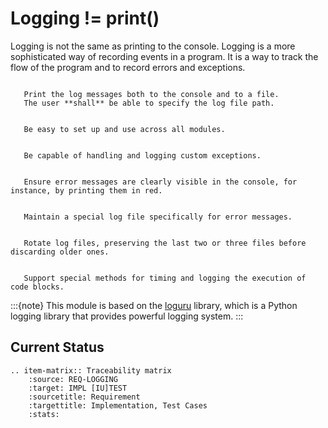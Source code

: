 # Logging != print()

Logging is not the same as printing to the console. Logging is a more sophisticated way of recording events in a program.
It is a way to track the flow of the program and to record errors and exceptions.

```{item} REQ-LOGGING_FILE-0.0.1 Print to file

   Print the log messages both to the console and to a file.
   The user **shall** be able to specify the log file path.
```

```{item} REQ-LOGGING-2.0.0 Easy Setup and Use

   Be easy to set up and use across all modules.
```

```{item} REQ-LOGGING-3.0.0 Handle Custom Exceptions

   Be capable of handling and logging custom exceptions.
```

```{item} REQ-LOGGING-4.0.0 Console Error Visibility

   Ensure error messages are clearly visible in the console, for instance, by printing them in red.
```

```{item} REQ-LOGGING-5.0.0 Special Error Log File

   Maintain a special log file specifically for error messages.
```

```{item} REQ-LOGGING-6.0.0 Log File Rotation

   Rotate log files, preserving the last two or three files before discarding older ones.
```

```{item} REQ-LOGGING_TIME_IT-0.0.1 Timing Methods

   Support special methods for timing and logging the execution of code blocks.

```

:::{note}
This module is based on the [loguru](https://github.com/Delgan/loguru) library, which is a Python logging library that provides powerful logging system.
:::

## Current Status

```{eval-rst}
.. item-matrix:: Traceability matrix
    :source: REQ-LOGGING
    :target: IMPL [IU]TEST
    :sourcetitle: Requirement
    :targettitle: Implementation, Test Cases
    :stats:
```

